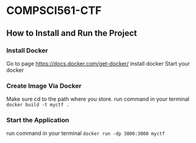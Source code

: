 # COMPSCI561-CTF
## How to Install and Run the Project ##
### Install Docker ###
Go to page https://docs.docker.com/get-docker/ install docker
Start your docker
### Create Image Via Docker ###
Make sure cd to  the path where you store.
run command in your terminal
```docker build -t myctf . ```
### Start the Application ###
run command in your terminal
```docker run -dp 3000:3000 myctf```